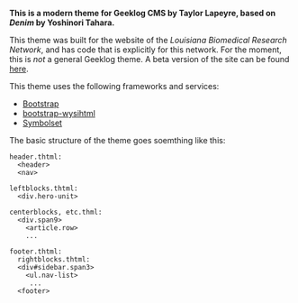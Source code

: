 **This is a modern theme for Geeklog CMS by Taylor Lapeyre, based on *Denim* by Yoshinori Tahara.**

This theme was built for the website of the *Louisiana Biomedical Research Network*, and has code that is explicitly for this network. For the moment, this is *not* a general Geeklog theme.
A beta version of the site can be found [here](http://test.lbrn.lsu.edu/).

This theme uses the following frameworks and services:
  - [Bootstrap](http://twitter.github.com/bootstrap/)
  - [bootstrap-wysihtml](https://github.com/jhollingworth/bootstrap-wysihtml5/)
  - [Symbolset](https://symbolset.com/)

The basic structure of the theme goes soemthing like this:

    header.thtml:
      <header>
      <nav>

    leftblocks.thtml:
      <div.hero-unit>

    centerblocks, etc.thml:
      <div.span9>
        <article.row>
        ...

    footer.thtml:
      rightblocks.thtml:
      <div#sidebar.span3>
        <ul.nav-list>
         ...
      <footer>
